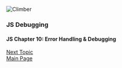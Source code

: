 ![Climber](https://images.unsplash.com/photo-1558528021-a4925a5488c7?ixlib=rb-1.2.1&ixid=eyJhcHBfaWQiOjEyMDd9&auto=format&fit=crop&w=500&q=60)

### JS Debugging

#### JS Chapter 10: Error Handling & Debugging

[Next Topic](class-11.md)  
[Main Page](README.md)